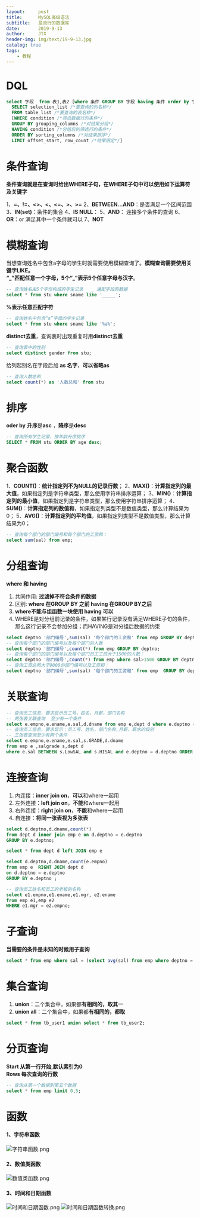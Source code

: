 ```yaml
---
layout:     post                    
title:      MySQL高级语法                     
subtitle:   最流行的数据库               
date:       2019-9-13               
author:     JTX                      
header-img: img/text/19-9-13.jpg   
catalog: true                        
tags:                                
    - 教程
---
```


# DQL
```sql
select 字段  from 表1,表2 [where 条件 GROUP BY 字段 having 条件 order by 字段 LIMIT 5];
  SELECT selection_list /*要查询的列名称*/
  FROM table_list /*要查询的表名称*/
  [WHERE condition /*筛选数据行的条件*/
  GROUP BY grouping_columns /*对结果分组*/
  HAVING condition /*分组后的筛选行的条件*/
  ORDER BY sorting_columns /*对结果排序*/
  LIMIT offset_start, row_count /*结果限定*/]
```

# 条件查询
**条件查询就是在查询时给出WHERE子句，在WHERE子句中可以使用如下运算符及关键字**

1、**=、!=、<>、<、<=、>、>=**
2、**BETWEEN…AND**：是否满足一个区间范围
3、**IN(set)**：条件的集合
4、**IS NULL**：
5、**AND**： 连接多个条件的查询
6、**OR**：or  满足其中一个条件就可以
7、**NOT**

# 模糊查询
当想查询姓名中包含a字母的学生时就需要使用模糊查询了。**模糊查询需要使用关键字LIKE。**<br/>
**“\_”匹配任意一个字母，5个“\_”表示5个任意字母与汉字**。<br/>
```sql
-- 查询姓名由5个字母构成的学生记录   _ 通配字段的数据
select * from stu where sname like '_____';
```

**\%表示任意匹配字符**<br/>
```sql
-- 查询姓名中包含“a”字母的学生记录
select * from stu where sname like '%a%';
```

**distinct去重**，查询表时出现重复时用**distinct去重**
```sql
-- 查询表中的性别
select distinct gender from stu;
```

给列起别名在字段后加 **as 名字**，**可以省略as**
```sql
-- 查询人数总和
select count(*) as '人数总和' from stu
```

# 排序
**oder by** **升序**是**asc** ，**降序**是**desc**
```sql
-- 查询所有学生记录，按年龄升序排序
SELECT * FROM stu ORDER BY age desc;
```

# 聚合函数
1、**COUNT()**：**统计指定列不为NULL的记录行数**；
2、**MAX()**：**计算指定列的最大值**，如果指定列是字符串类型，那么使用字符串排序运算；
3、**MIN()**：**计算指定列的最小值**，如果指定列是字符串类型，那么使用字符串排序运算；
4、**SUM()**：**计算指定列的数值和**，如果指定列类型不是数值类型，那么计算结果为0；
5、**AVG()**：**计算指定列的平均值**，如果指定列类型不是数值类型，那么计算结果为0；
```sql
-- 查询每个部门的部门编号和每个部门的工资和：
select sum(sal) from emp;
```

# 分组查询
**where 和 having**
1. 共同作用: **过滤掉不符合条件的数据**
2. 区别: **where 在GROUP BY 之前  having 在GROUP BY之后**
3. **where不能与组函数一块使用 having 可以**
4. WHERE是对分组前记录的条件，如果某行记录没有满足WHERE子句的条件，那么这行记录不会参加分组；而HAVING是对分组后数据的约束

```sql
select deptno '部门编号',sum(sal) '每个部门的工资和' from emp GROUP BY deptno;
-- 查询每个部门的部门编号以及每个部门的人数
select deptno '部门编号',count(*) from emp GROUP BY deptno;
-- 查询每个部门的部门编号以及每个部门员工工资大于1500的人数：
select deptno '部门编号',count(*) from emp where sal>1500 GROUP BY deptno;
-- 查询工资总和大于9000的部门编号以及工资和：
select deptno '部门编号',sum(sal) '每个部门的工资和' from emp  GROUP BY deptno having sum(sal)>9000 ;
```

# 关联查询
```sql
-- 查询员工信息，要求显示员工号，姓名，月薪，部门名称 
-- 两张表关联查询  至少有一个条件
select e.empno,e.ename,e.sal,d.dname from emp e,dept d where e.deptno = d.deptno;
-- 查询员工信息，要求显示：员工号，姓名，部门名称,月薪，薪水的级别
-- 三张表查询至少有两个条件
select e.empno,e.ename,e.sal,s.GRADE,d.dname
from emp e ,salgrade s,dept d
where e.sal BETWEEN s.LowSAL and s.HISAL and e.deptno = d.deptno ORDER BY s.GRADE;
```

# 连接查询
1. 内连接：**inner join on**，**可以**和where一起用
2. 左外连接：**left join on**，**不能**和where一起用
3. 右外连接：**right join on**，**不能**和where一起用
4. 自连接：**将同一张表视为多张表**

```sql
select d.deptno,d.dname,count(*)
from dept d inner join emp e on d.deptno = e.deptno 
GROUP BY e.deptno;

select * from dept d left JOIN emp e 

select d.deptno,d.dname,count(e.empno)
from emp e  RIGHT JOIN dept d 
on d.deptno = e.deptno 
GROUP BY e.deptno ;

-- 查询员工姓名和员工的老板的名称
select e1.empno,e1.ename,e1.mgr, e2.ename
from emp e1,emp e2 
WHERE e1.mgr = e2.empno;
```

# 子查询
**当需要的条件是未知的时候用子查询**
```sql
select * from emp where sal = (select avg(sal) from emp where deptno = 20) ;
```

# 集合查询
1. **union**：二个集合中，如果都**有相同的，取其一**
2. **union all**：二个集合中，如果都**有相同的，都取**
```sql
select * from tb_user1 union select * from tb_user2;
```

# 分页查询
**Start 从第一行开始,默认索引为0**<br/>
**Rows 每次查询的行数**
```sql
-- 查询从第一个数据到第五个数据
select * from emp limit 0,5;
```

# 函数
#### 1、字符串函数
![字符串函数.png](https://i.loli.net/2019/09/13/J67kbrf3RG9yL4M.png)
#### 2、数值类函数
![数值类函数.png](https://i.loli.net/2019/09/13/mthYNFUcGSeJRnk.png)
#### 3、时间和日期函数
![时间和日期函数.png](https://i.loli.net/2019/09/13/mRTSPNbtUZvEo5W.png)
![时间和日期函数转换.png](https://i.loli.net/2019/09/13/aBKHyCQSeIozcnr.png)